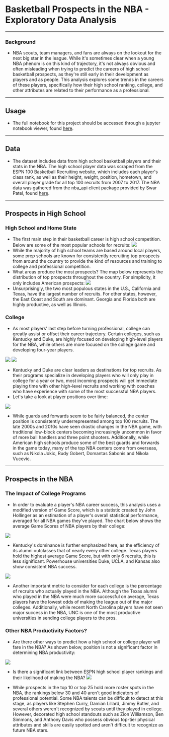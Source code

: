 # Basketball Prospects in the NBA - Exploratory Data Analysis
---
### Background
* NBA scouts, team managers, and fans are always on the lookout for the next big star in the league. While it's sometimes clear when a young NBA phenom is on this kind of trajectory, it's not always obvious and often misleading when trying to predict the careers of high school basketball prospects, as they're still early in their development as players and as people. This analysis explores some trends in the careers of these players, specifically how their high school ranking, college, and other attributes are related to their performance as a professional.
---
## Usage
* The full notebook for this project should be accessed through a jupyter notebook viewer, found [here](https://nbviewer.jupyter.org/github/j-s-russell/High-School-Recruits-in-NBA---EDA/blob/main/NBA_RECRUITS_PROJECT.ipynb).
---
## Data
* The dataset includes data from high school basketball players and their stats in the NBA. The high school player data was scraped from the ESPN 100 Basketball Recruiting website, which includes each player's class rank, as well as their height, weight, position, hometown, and overall player grade for all top 100 recruits from 2007 to 2017. The NBA data was gathered from the nba_api client package provided by Swar Patel, found [here](https://github.com/swar/nba_api). 
---
## Prospects in High School
### High School and Home State
* The first main step in their basketball career is high school competition. Below are some of the most popular schools for recruits:
![](/images/img1.png)
* While the majority of high school teams are based around local players, some prep schools are known for consistently recruiting top prospects from around the country to provide the kind of resources and training to college and professional competition.
* What areas produce the most prospects? The map below represents the distribution of top prospects throughout the country. For simplicity, it only includes American prospects:
![](/images/img2.png)
* Unsurprisingly, the two most populous states in the U.S., California and Texas, have the largest number of recruits. For other states, however, the East Coast and South are dominant. Georgia and Florida both are highly productive, as well as Illinois.
### College
* As most players' last step before turning professional, college can greatly assist or offset their career trajectory. Certain colleges, such as Kentucky and Duke, are highly focused on developing high-level players for the NBA, while others are more focused on the college game and developing four-year players.

![](/images/img3.png)
![](/images/img4.png)
* Kentucky and Duke are clear leaders as destinations for top recruits. As their programs specialize in developing players who will only play in college for a year or two, most incoming prospects will get immediate playing time with other high-level recruits and working with coaches who have experience with some of the most successful NBA players. 
* Let's take a look at player positions over time:

![](/images/img5.png)
* While guards and forwards seem to be fairly balanced, the center position is consistently underrepresented among top 100 recruits. The late 2000s and 2010s have seen drastic changes in the NBA game, with traditional low-block centers becoming increasingly uncommon in favor of more ball handlers and three point shooters. Additionally, while American high schools produce some of the best guards and forwards in the game today, many of the top NBA centers come from overseas, such as Nikola Jokic, Rudy Gobert, Domantas Sabonis and Nikola Vucevic.
---
## Prospects in the NBA
### The Impact of College Programs
* In order to evaluate a player's NBA career success, this analysis uses a modified version of Game Score, which is a statistic created by John Hollinger as an estimation of a player's overall statistical performance, averaged for all NBA games they've played. The chart below shows the average Game Scores of NBA players by their college:

![](/images/img6.png)
* Kentucky's dominance is further emphasized here, as the efficiency of its alumni outclasses that of nearly every other college. Texas players hold the highest average Game Score, but with only 6 recruits, this is less significant. Powerhouse universities Duke, UCLA, and Kansas also show consistent NBA success.

![](/images/img7.png)
* Another important metric to consider for each college is the percentage of recruits who actually played in the NBA. Although the Texas alumni who played in the NBA were much more successful on average, Texas players have the lowest odds of making the league out of the major colleges. Additionally, while recent North Carolina players have not seen major success in the NBA, UNC is one of the most productive universities in sending college players to the pros.
### Other NBA Productivity Factors?
* Are there other ways to predict how a high school or college player will fare in the NBA? As shown below, position is not a significant factor in determining NBA productivity:

![](/images/img8.png)

* Is there a significant link between ESPN high school player rankings and their likelihood of making the NBA?
![](/images/img9.png)

* While prospects in the top 10 or top 25 hold more roster spots in the NBA, the rankings below 30 and 40 aren't good indicators of professional potential. Some NBA talents can be difficult to detect at this stage, as players like Stephen Curry, Damian Lillard, Jimmy Butler, and several others weren't recognized by scouts until they played in college. However, decorated high school standouts such as Zion Williamson, Ben Simmons, and Anthony Davis who possess obvious top-tier physical attributes and skills are easily spotted and aren't difficult to recognize as future NBA stars.
